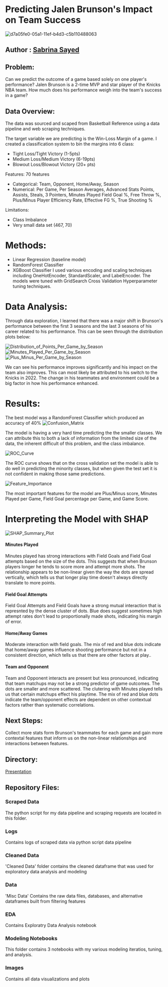 # Predicting Jalen Brunson's Impact on Team Success
![d7a05fe0-05a1-11ef-b4d3-c5b110488063](https://github.com/user-attachments/assets/3a043496-b8f4-4d56-8ff1-bd66eb97ba4d)

## Author : [Sabrina Sayed](https://github.com/sabrinasayed99)


## Problem:
Can we predict the outcome of a game based solely on one player's performance? Jalen Brunson is a 2-time MVP and star player of the Knicks NBA team. How much does his performance weigh into the team's success in a game?



## Data Overview: 
The data was sourced and scaped from Basketball Reference using a data pipeline and web scraping techniques.

The target variable we are predicting is the Win-Loss Margin of a game. I created a classification system to bin the margins into 6 class:

- Tight Loss/Tight Victory (1-5pts)
- Medium Loss/Medium Victory (6-19pts)
- Blowout Loss/Blowout Victory (20+ pts)


Features: 70 features
- Categorical: Team, Opponent, Home/Away, Season
- Numerical: Per Game, Per Season Averages, Advanced Stats
            Points, Assists, Steals, 3 Pointers, Minutes Played
            Field Goal %, Free Throw %, Plus/Minus
            Player Efficiency Rate, Effective FG %, True Shooting %

Limitations:
  - Class Imbalance
  - Very small data set (467, 70)

# Methods:
- Linear Regression (baseline model)
- RandomForest Classifier
- XGBoost Classifier
I used various encoding and scaling techniques including OneHotEncoder, StandardScaler, and LabelEncoder. The models were tuned with GridSearch Cross Validation Hyperparameter tuning techniques. 

# Data Analysis:

Through data exploration, I learned that there was a major shift in Brunson's performance between the first 3 seasons and the last 3 seasons of his career related to his performance. This can be seen through the distribution plots below:

![Distribution_of_Points_Per_Game_by_Season](https://github.com/user-attachments/assets/5570e9a8-3c44-4d2a-8886-bb1eb3010eab)
![Minutes_Played_Per_Game_by_Season](https://github.com/user-attachments/assets/7bc20405-6b61-4c14-a807-41fd643ccf84)
![Plus_Minus_Per_Game_by_Season](https://github.com/user-attachments/assets/a68267e5-4b2d-4360-910e-f2033025ffb3)

We can see his performance improves significantly and his impact on the team also improves. This can most likely be attributed to his switch to the Knicks in 2022. The change in his teammates and environment could be a big factor in how his performance enhanced.  

# Results:
The best model was a RandomForest Classifier which produced an accuracy of 40%
![Confusion_Matrix](https://github.com/user-attachments/assets/7c4750a4-c8a4-4120-b13a-582c256f3c0e)

The model is having a very hard time predicting the the smaller classes. We can attribute this to both a lack of information from the limited size of the data, the inherent difficult of this problem, and the class imbalance.

![ROC_Curve](https://github.com/user-attachments/assets/51364dc3-cb0d-4624-9b9f-68ae0247c21c)

The ROC curve shows that on the cross validation set the model is able to do well in predicting the minority classes, but when given the test set it is not confident in making those same predictions.

![Feature_Importance](https://github.com/user-attachments/assets/33ea738a-f305-45e2-8e45-d045e97b73f6)

The most important features for the model are Plus/Minus score, Minutes Played per Game, Field Goal percentage per Game, and Game Score.


# Interpreting the Model with SHAP
![SHAP_Summary_Plot](https://github.com/user-attachments/assets/81a1c46f-9208-466c-8684-e1685a06a22a)

#### Minutes Played
Minutes played has strong interactions with Field Goals and Field Goal attempts based on the size of the dots. This suggests that when Brunson players longer he tends to score more and attempt more shots. The relationship appears to be non-linear given the way the dots are spread vertically, which tells us that longer play time doesn't always directly translate to more points. 

#### Field Goal Attempts
Field Goal Attempts and Field Goals have a strong mutual interaction that is represnted by the dense cluster of dots. Blue does suggest sometimes high attempt rates don't lead to proportionally made shots, indicating his margin of error.

#### Home/Away Games
Moderate interaction with field goals. The mix of red and blue dots indicate that home/away games influence shooting performance but not in a consistent direction, which tells us that there are other factors at play..

#### Team and Opponent
Team and Opponent interacts are present but less pronounced, indicating that team matchups may not be a strong predictor of game outcomes. The dots are smaller and more scattered. The clutering with Minutes played tells us that certain matchups effect his playtime. The mix of red and blue dots indicate the team/opponent effects are dependent on other contextual factors rather than systematic correlations.


 ## Next Steps:
Collect more stats form Brunson's teammates for each game and gain more contextal features that inform us on the non-linear relationships and interactions between features.

## Directory:
[Presentation](https://www.canva.com/design/DAGWfOUA7MA/C7TaAAeUlFvrzr8DdZ-Emw/view?utm_content=DAGWfOUA7MA&utm_campaign=designshare&utm_medium=link&utm_source=editor)


## Repository Files:

### Scraped Data
The python script for my data pipeline and scraping requests are located in this folder.

### Logs
Contains logs of scraped data via python script data pipeline

### Cleaned Data
'Cleaned Data' folder contains the cleaned dataframe that was used for exploratory data analysis and modeling

### Data
'Misc Data' Contains the raw data files, databases, and alternative dataframes built from filtering features

### EDA
Contains Exploratry Data Analysis notebook

### Modeling Notebooks
This folder contains 3 notebooks with my various modeling iteratios, tuning, and analysis.

### Images
Contains all data visualizations and plots


